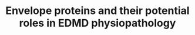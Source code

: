 ---
annotations:
- id: DOID:11726
  type: Disease Ontology
  value: Emery-Dreifuss muscular dystrophy
- id: PW:0000013
  parent: disease pathway
  type: Pathway Ontology
  value: disease pathway
authors:
- Laurent
- Marvin M2
- AlexanderPico
- Fehrhart
citedin:
- link: PMC7491510
communities:
- RareDiseases
description: Schematic model of the nuclear envelope proteins and their potential
  roles in EDMD physiopathology.
last-edited: 2020-02-27
ndex: 98e332d9-8b6b-11eb-9e72-0ac135e8bacf
organisms:
- Homo sapiens
redirect_from:
- /index.php/Pathway:WP4535
- /instance/WP4535
- /instance/WP4535_rr109210
revision: r109210
schema-jsonld:
- '@context': https://schema.org/
  '@id': https://wikipathways.github.io/pathways/WP4535.html
  '@type': Dataset
  creator:
    '@type': Organization
    name: WikiPathways
  description: Schematic model of the nuclear envelope proteins and their potential
    roles in EDMD physiopathology.
  keywords:
  - ADCY1
  - ADCY10
  - ADCY2
  - ADCY3
  - ADCY4
  - ADCY5
  - ADCY6
  - ADCY7
  - ADCY8
  - ADCY9
  - BANF1
  - CTGF
  - Cofilin-1
  - EMD
  - Grb2
  - HRAS
  - KIF5B
  - KRAS
  - LBR
  - LEMD3
  - MAP2K1
  - MAP2K2
  - MAP3K9
  - MAPK1
  - MAPK3
  - NRAS
  - PLEC
  - RhoA
  - SOS1
  - SOS2
  - SRF
  - SUN
  - SYNE1
  - SYNE2
  - SYNE3
  - SYNE4
  - Smad2
  - Smad3
  - Smad4
  - TAZ
  - TGFB1
  - TGFB2
  - TGFB3
  - TMEM43
  - TMPO
  - YY1AP1
  license: CC0
  name: Envelope proteins and their potential roles in EDMD physiopathology
seo: CreativeWork
title: Envelope proteins and their potential roles in EDMD physiopathology
wpid: WP4535
---